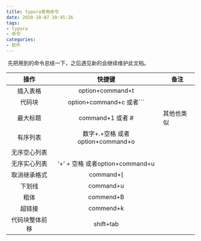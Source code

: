 ```yaml
---
title: typora常用命令
date: 2020-10-07 10:45:26
tags: 
- typora
- 命令
categories:  
- 软件
---
```


​				先把用到的命令总结一下，之后遇见新的会继续维护此文档。

<!--more-->





|      操作      |              快捷键              | 备注       |
| :------------: | :------------------------------: | ---------- |
|    插入表格    |         option+command+t         |            |
|     代码块     |     option+command+c 或者```     |            |
|    最大标题    |         command+1 或者 #         | 其他也类似 |
|    有序列表    | 数字+.+空格 或者option+command+o |            |
|  无序空心列表  |                                  |            |
|  无序实心列表  | ‘+’  + 空格 或者option+command+u |            |
|  取消继承格式  |            command+[             |            |
|     下划线     |            command+u             |            |
|      粗体      |            commend+B             |            |
|     超链接     |            commend+k             |            |
| 代码块整体前移 |            shift+tab             |            |



